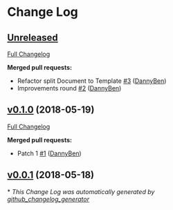 # Change Log

## [Unreleased](https://github.com/DannyBen/madman/tree/HEAD)

[Full Changelog](https://github.com/DannyBen/madman/compare/v0.1.0...HEAD)

**Merged pull requests:**

- Refactor split Document to Template [\#3](https://github.com/DannyBen/madman/pull/3) ([DannyBen](https://github.com/DannyBen))
- Improvements round [\#2](https://github.com/DannyBen/madman/pull/2) ([DannyBen](https://github.com/DannyBen))

## [v0.1.0](https://github.com/DannyBen/madman/tree/v0.1.0) (2018-05-19)
[Full Changelog](https://github.com/DannyBen/madman/compare/v0.0.1...v0.1.0)

**Merged pull requests:**

- Patch 1 [\#1](https://github.com/DannyBen/madman/pull/1) ([DannyBen](https://github.com/DannyBen))

## [v0.0.1](https://github.com/DannyBen/madman/tree/v0.0.1) (2018-05-18)


\* *This Change Log was automatically generated by [github_changelog_generator](https://github.com/skywinder/Github-Changelog-Generator)*